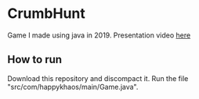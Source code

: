# CrumbHunt
 

Game I made using java in 2019. 
Presentation video [here](https://www.youtube.com/watch?v=urmSuQsfpsE)


## How to run

Download this repository and discompact it. Run the file "src/com/happykhaos/main/Game.java".


